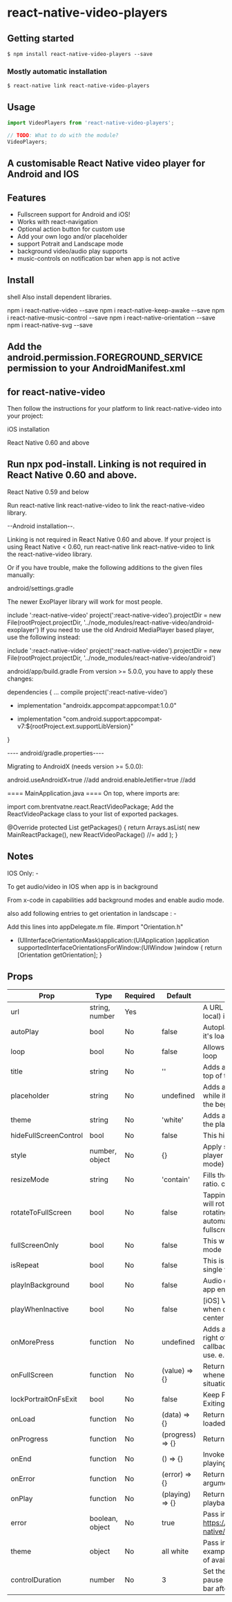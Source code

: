 # react-native-video-players

## Getting started

`$ npm install react-native-video-players --save`

### Mostly automatic installation

`$ react-native link react-native-video-players`

## Usage
```javascript
import VideoPlayers from 'react-native-video-players';

// TODO: What to do with the module?
VideoPlayers;
```
##  A customisable React Native video player for Android and IOS



## Features

* Fullscreen support for Android and iOS!
* Works with react-navigation
* Optional action button for custom use
* Add your own logo and/or placeholder
* support Potrait and Landscape mode
* background video/audio play  supports
* music-controls on notification bar  when app is not active

## Install

shell
Also install dependent libraries.

npm i react-native-video --save
npm i react-native-keep-awake --save
npm i react-native-music-control --save
npm i react-native-orientation --save
npm i react-native-svg --save



##  Add the android.permission.FOREGROUND_SERVICE permission to your AndroidManifest.xml


<uses-permission android:name="android.permission.FOREGROUND_SERVICE" />


## for react-native-video

Then follow the instructions for your platform to link react-native-video into your project:

iOS installation


React Native 0.60 and above

Run npx pod-install. Linking is not required in React Native 0.60 and above.
 -----------------------------
React Native 0.59 and below

Run react-native link react-native-video to link the react-native-video library.

--Android installation--.

Linking is not required in React Native 0.60 and above. If your project is using React Native < 0.60, run react-native link react-native-video to link the react-native-video library.

Or if you have trouble, make the following additions to the given files manually:


android/settings.gradle

The newer ExoPlayer library will work for most people.

include ':react-native-video'
project(':react-native-video').projectDir = new File(rootProject.projectDir, '../node_modules/react-native-video/android-exoplayer')
If you need to use the old Android MediaPlayer based player, use the following instead:

include ':react-native-video'
project(':react-native-video').projectDir = new File(rootProject.projectDir, '../node_modules/react-native-video/android')

android/app/build.gradle
From version >= 5.0.0, you have to apply these changes:

dependencies {
   ...
    compile project(':react-native-video')
+   implementation "androidx.appcompat:appcompat:1.0.0"
-   implementation "com.android.support:appcompat-v7:${rootProject.ext.supportLibVersion}"

}

---- android/gradle.properties----

Migrating to AndroidX (needs version >= 5.0.0):

android.useAndroidX=true //add
android.enableJetifier=true //add

==== MainApplication.java ====
On top, where imports are:

import com.brentvatne.react.ReactVideoPackage;
Add the ReactVideoPackage class to your list of exported packages.

@Override
protected List<ReactPackage> getPackages() {
    return Arrays.asList(
            new MainReactPackage(),
            new ReactVideoPackage()  //= add
    );
}


## Notes 

IOS Only: -

To get audio/video in IOS when app is in background

From x-code  in capabilities add background modes and enable audio mode.

also  add  following entries to get orientation in landscape : -

Add this lines into appDelegate.m file.
#import "Orientation.h"

- (UIInterfaceOrientationMask)application:(UIApplication )application supportedInterfaceOrientationsForWindow:(UIWindow )window {
  return [Orientation getOrientation];
}




## Props

Prop                  | Type     | Required | Default                   | Description
--------------------- | -------- | -------- | ------------------------- | -----------
url                   | string, number | Yes |                          | A URL string (or number for local) is required.
autoPlay              | bool     | No       | false                     | Autoplays the video as soon as it's loaded
loop                  | bool     | No       | false                     | Allows the video to continuously loop
title                 | string   | No       | ''                        | Adds a title of your video at the top of the player
placeholder           | string   | No       | undefined                 | Adds an image placeholder while it's loading and stopped at the beginning
theme                 | string   | No       | 'white'                   | Adds an optional theme colour to the players controls
hideFullScreenControl | bool     | No       | false                     | This hides the full screen control
style                 | number, object | No | {}                        | Apply styles directly to the Video player (ignored in fullscreen mode)
resizeMode            | string   | No       | 'contain'                 | Fills the whole screen at aspect ratio. contain, cover etc
rotateToFullScreen    | bool     | No       | false                     | Tapping the fullscreen button will rotate the screen. Also rotating the screen will automatically switch to fullscreen mode
fullScreenOnly        | bool     | No       | false                     | This will play only in fullscreen mode
isRepeat              | bool     | No      | false                     | This is to active repeat play of a single video.
playInBackground      | bool     | No       | false                     | Audio continues to play when app enters background.
playWhenInactive      | bool     | No       | false                     | [iOS] Video continues to play when control or notification center are shown.
onMorePress           | function | No       | undefined                 | Adds an action button at the top right of the player. Use this callback function for your own use. e.g share link
onFullScreen          | function | No       | (value) => {}             | Returns the fullscreen status whenever it toggles. Useful for situations like react navigation.
lockPortraitOnFsExit  | bool     | No       | false                     | Keep Portrait mode locked after Exiting from Fullscreen mode
onLoad                | function | No       | (data) => {}              | Returns data once video is loaded
onProgress            | function | No       | (progress) => {}          | Returns progress data
onEnd                 | function | No       | () => {}                  | Invoked when video finishes playing  
onError               | function | No       | (error) => {}             | Returns an error message argument
onPlay                | function | No       | (playing) => {}           | Returns a boolean during playback
error                 | boolean, object | No | true                     | Pass in an object to Alert. See https://facebook.github.io/react-native/docs/alert.html
theme                 | object   | No       | all white                 | Pass in an object to theme. (See example below to see the full list of available settings)
controlDuration             | number   | No       | 3                 | Set the visibility time of the pause button and the progress bar after the video was started
